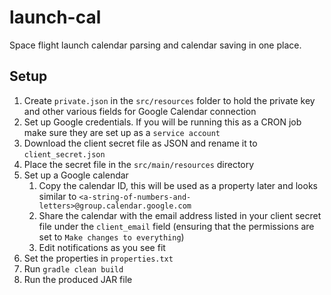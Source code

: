 # launch-cal
Space flight launch calendar parsing and calendar saving in one place.

## Setup
1. Create `private.json` in the `src/resources` folder to hold the private key and other 
    various fields for Google Calendar connection
2. Set up Google credentials. If you will be running this as a CRON job make sure they are set up as a `service account`
3. Download the client secret file as JSON and rename it to `client_secret.json`
4. Place the secret file in the `src/main/resources` directory
5. Set up a Google calendar
    1. Copy the calendar ID, this will be used as a property later and looks similar to `<a-string-of-numbers-and-letters>@group.calendar.google.com`
    2. Share the calendar with the email address listed in your client secret file under the `client_email` field (ensuring that the permissions are set to `Make changes to everything`)
    3. Edit notifications as you see fit
6. Set the properties in `properties.txt`
7. Run `gradle clean build`
8. Run the produced JAR file
